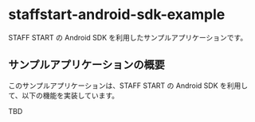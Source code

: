 # staffstart-android-sdk-example

STAFF START の Android SDK を利用したサンプルアプリケーションです。

## サンプルアプリケーションの概要

このサンプルアプリケーションは、STAFF START の Android SDK を利用して、以下の機能を実装しています。

TBD
